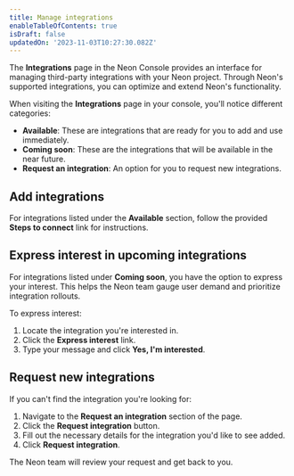 ```yaml
---
title: Manage integrations
enableTableOfContents: true
isDraft: false
updatedOn: '2023-11-03T10:27:30.082Z'
---
```


The **Integrations** page in the Neon Console provides an interface for managing third-party integrations with your Neon project. Through Neon's supported integrations, you can optimize and extend Neon's functionality.

When visiting the **Integrations** page in your console, you'll notice different categories:

- **Available**: These are integrations that are ready for you to add and use immediately.
- **Coming soon**: These are the integrations that will be available in the near future.
- **Request an integration**: An option for you to request new integrations.

## Add integrations

For integrations listed under the **Available** section, follow the provided **Steps to connect** link for instructions.

## Express interest in upcoming integrations

For integrations listed under **Coming soon**, you have the option to express your interest. This helps the Neon team gauge user demand and prioritize integration rollouts.

To express interest:

1. Locate the integration you're interested in.
2. Click the **Express interest** link.
3. Type your message and click **Yes, I'm interested**.

## Request new integrations

If you can't find the integration you're looking for:

1. Navigate to the **Request an integration** section of the page.
2. Click the **Request integration** button.
3. Fill out the necessary details for the integration you'd like to see added.
4. Click **Request integration**.

The Neon team will review your request and get back to you.
